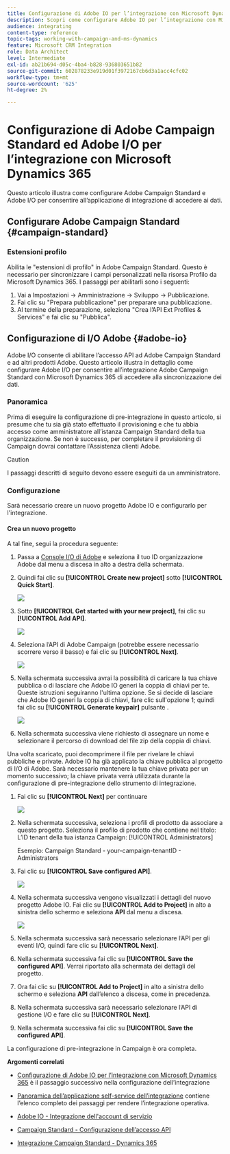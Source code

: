 ```yaml
---
title: Configurazione di Adobe IO per l’integrazione con Microsoft Dynamics 365
description: Scopri come configurare Adobe IO per l’integrazione con Microsoft Dynamics 365.
audience: integrating
content-type: reference
topic-tags: working-with-campaign-and-ms-dynamics
feature: Microsoft CRM Integration
role: Data Architect
level: Intermediate
exl-id: ab21b694-d05c-4ba4-b828-936803651b82
source-git-commit: 602878233e919d01f3972167cb6d3a1acc4cfc02
workflow-type: tm+mt
source-wordcount: '625'
ht-degree: 2%

---
```


# Configurazione di Adobe Campaign Standard ed Adobe I/O per l’integrazione con Microsoft Dynamics 365

Questo articolo illustra come configurare Adobe Campaign Standard e Adobe I/O per consentire all’applicazione di integrazione di accedere ai dati.

## Configurare Adobe Campaign Standard {#campaign-standard}

### Estensioni profilo

Abilita le &quot;estensioni di profilo&quot; in Adobe Campaign Standard.   Questo è necessario per sincronizzare i campi personalizzati nella risorsa Profilo da Microsoft Dynamics 365.   I passaggi per abilitarli sono i seguenti:

1. Vai a Impostazioni -> Amministrazione -> Sviluppo -> Pubblicazione.
1. Fai clic su &quot;Prepara pubblicazione&quot; per preparare una pubblicazione.
1. Al termine della preparazione, seleziona &quot;Crea l’API Ext Profiles &amp; Services&quot; e fai clic su &quot;Pubblica&quot;.

## Configurazione di I/O Adobe {#adobe-io}

Adobe I/O consente di abilitare l’accesso API ad Adobe Campaign Standard e ad altri prodotti Adobe.   Questo articolo illustra in dettaglio come configurare Adobe I/O per consentire all’integrazione Adobe Campaign Standard con Microsoft Dynamics 365 di accedere alla sincronizzazione dei dati.

### Panoramica

Prima di eseguire la configurazione di pre-integrazione in questo articolo, si presume che tu sia già stato effettuato il provisioning e che tu abbia accesso come amministratore all’istanza Campaign Standard della tua organizzazione.  Se non è successo, per completare il provisioning di Campaign dovrai contattare l’Assistenza clienti Adobe.

>[!CAUTION]
>
>I passaggi descritti di seguito devono essere eseguiti da un amministratore.

### Configurazione

Sarà necessario creare un nuovo progetto Adobe IO e configurarlo per l&#39;integrazione.

#### Crea un nuovo progetto

A tal fine, segui la procedura seguente:

1. Passa a [Console I/O di Adobe](https://console.adobe.io/home#) e seleziona il tuo ID organizzazione Adobe dal menu a discesa in alto a destra della schermata.

1. Quindi fai clic su **[!UICONTROL Create new project]** sotto **[!UICONTROL Quick Start]**.

   ![](assets/adobeIO1.png)

1. Sotto **[!UICONTROL Get started with your new project]**, fai clic su **[!UICONTROL Add API]**.

   ![](assets/adobeIO2.png)

1. Seleziona l’API di Adobe Campaign (potrebbe essere necessario scorrere verso il basso) e fai clic su **[!UICONTROL Next]**.

   ![](assets/adobeIO3.png)

1. Nella schermata successiva avrai la possibilità di caricare la tua chiave pubblica o di lasciare che Adobe IO generi la coppia di chiavi per te. Queste istruzioni seguiranno l&#39;ultima opzione. Se si decide di lasciare che Adobe IO generi la coppia di chiavi, fare clic sull&#39;opzione 1; quindi fai clic su **[!UICONTROL Generate keypair]** pulsante .

   ![](assets/adobeIO4.png)

1. Nella schermata successiva viene richiesto di assegnare un nome e selezionare il percorso di download del file zip della coppia di chiavi.

Una volta scaricato, puoi decomprimere il file per rivelare le chiavi pubbliche e private. Adobe IO ha già applicato la chiave pubblica al progetto di I/O di Adobe. Sarà necessario mantenere la tua chiave privata per un momento successivo; la chiave privata verrà utilizzata durante la configurazione di pre-integrazione dello strumento di integrazione.

1. Fai clic su **[!UICONTROL Next]** per continuare

   ![](assets/adobeIO5.png)

1. Nella schermata successiva, seleziona i profili di prodotto da associare a questo progetto. Seleziona il profilo di prodotto che contiene nel titolo: L’ID tenant della tua istanza Campaign: [!UICONTROL Administrators]

   Esempio: Campaign Standard - your-campaign-tenantID - Administrators

1. Fai clic su **[!UICONTROL Save configured API]**.

   ![](assets/adobeIO6.png)

1. Nella schermata successiva vengono visualizzati i dettagli del nuovo progetto Adobe IO. Fai clic su **[!UICONTROL Add to Project]** in alto a sinistra dello schermo e seleziona **API** dal menu a discesa.

   ![](assets/adobeIO7.png)

1. Nella schermata successiva sarà necessario selezionare l’API per gli eventi I/O, quindi fare clic su **[!UICONTROL Next]**.

1. Nella schermata successiva fai clic su **[!UICONTROL Save the configured API]**.  Verrai riportato alla schermata dei dettagli del progetto.

1. Ora fai clic su **[!UICONTROL Add to Project]** in alto a sinistra dello schermo e seleziona **API** dall’elenco a discesa, come in precedenza.

1. Nella schermata successiva sarà necessario selezionare l’API di gestione I/O e fare clic su **[!UICONTROL Next]**.

1. Nella schermata successiva fai clic su **[!UICONTROL Save the configured API]**.

La configurazione di pre-integrazione in Campaign è ora completa.

**Argomenti correlati**

* [Configurazione di Adobe IO per l’integrazione con Microsoft Dynamics 365](../../integrating/using/d365-acs-configure-adobe-io.md) è il passaggio successivo nella configurazione dell’integrazione
* [Panoramica dell’applicazione self-service dell’integrazione](../../integrating/using/d365-acs-self-service-app-quick-start-guide.md) contiene l’elenco completo dei passaggi per rendere l’integrazione operativa.


* [Adobe IO - Integrazione dell&#39;account di servizio](https://www.adobe.io/authentication/auth-methods.html#!AdobeDocs/adobeio-auth/master/AuthenticationOverview/ServiceAccountIntegration.md)
* [Campaign Standard - Configurazione dell’accesso API](../../api/using/setting-up-api-access.md)
* [Integrazione Campaign Standard - Dynamics 365](../../integrating/using/d365-acs-configure-d365.md)
